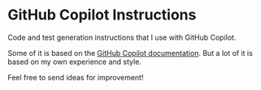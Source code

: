 # GitHub Copilot Instructions

Code and test generation instructions that I use with GitHub Copilot.

Some of it is based on the [GitHub Copilot documentation](https://docs.github.com/en/copilot/getting-started-with-github-copilot/getting-started-with-github-copilot-in-visual-studio-code). But a lot of it is based on my own experience and style.

Feel free to send ideas for improvement!